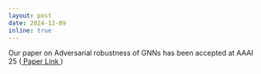 ```yaml
---
layout: post
date: 2024-12-09
inline: true
---
```

Our paper on Adversarial robustness of GNNs has been accepted at AAAI 25 (<a href = "https://arxiv.org/pdf/2409.14161"> Paper Link </a>)
